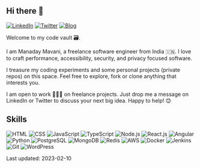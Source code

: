## Hi there 👋

[![LinkedIn](https://img.shields.io/badge/LinkedIn-manadaymavani-blue?logo=linkedin)](https://www.linkedin.com/in/manadaymavani)
 [![Twitter](https://img.shields.io/twitter/follow/ManadayM?style=social)](https://twitter.com/ManadayM) [![Blog](https://img.shields.io/badge/Blog-ManadayM.github.io-blue?logo=)](https://manadaym.github.io/) 

Welcome to my code vault 🗃. 

I am Manaday Mavani, a freelance software engineer from India 🇮🇳. I love to craft performance, accessibility, security, and privacy focused software. 

I treasure my coding experiments and some personal projects (private repos) on this space. Feel free to explore, fork or clone anything that interests you.

I am open to work 👨🏻‍💻 on freelance projects. Just drop me a message on LinkedIn or Twitter to discuss your next big idea. Happy to help! 😊

## Skills

![HTML](https://img.icons8.com/color/48/000000/html-5.png)
![CSS](https://img.icons8.com/color/48/000000/css3.png)
![JavaScript](https://img.icons8.com/color/48/000000/javascript.png)
![TypeScript](https://img.icons8.com/color/48/000000/typescript.png)
![Node.js](https://img.icons8.com/color/48/000000/nodejs.png)
![React.js](https://img.icons8.com/color/48/000000/react-native.png)
![Angular](https://img.icons8.com/color/48/000000/angularjs.png)
![Python](https://img.icons8.com/color/48/000000/python.png)
![PostgreSQL](https://img.icons8.com/?size=48&id=38561&format=png)
![MongoDB](https://img.icons8.com/color/48/000000/mongodb.png)
![Redis](https://img.icons8.com/color/48/000000/redis.png)
![AWS](https://img.icons8.com/color/48/000000/amazon-web-services.png)
![Docker](https://img.icons8.com/color/48/000000/docker.png)
![Jenkins](https://img.icons8.com/color/48/000000/jenkins.png)
![Git](https://img.icons8.com/color/48/000000/git.png)
![WordPress](https://img.icons8.com/color/48/000000/wordpress.png)

Last updated: 2023-02-10

<!--
**ManadayM/ManadayM** is a ✨ _special_ ✨ repository because its `README.md` (this file) appears on your GitHub profile.

Here are some ideas to get you started:

- 🔭 I’m currently working on ...
- 🌱 I’m currently learning ...
- 👯 I’m looking to collaborate on ...
- 🤔 I’m looking for help with ...
- 💬 Ask me about ...
- 📫 How to reach me: ...
- 😄 Pronouns: ...
- ⚡ Fun fact: ...
-->

